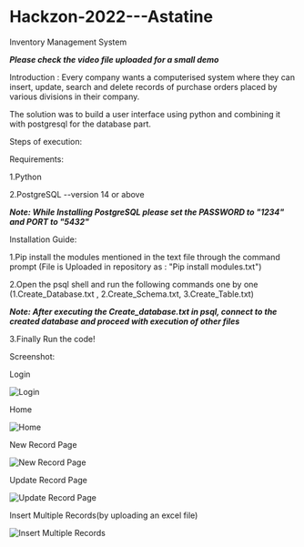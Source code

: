 # Hackzon-2022---Astatine
Inventory Management System

***Please check the video file uploaded for a small demo***

Introduction :
Every company wants a computerised system where they can insert, update, search and delete
records of purchase orders placed by various divisions in their company.

The solution was to build a user interface using python and combining it with
postgresql for the database part.

Steps of execution:

Requirements:

1.Python

2.PostgreSQL --version 14 or above

***Note: While Installing PostgreSQL please set the PASSWORD to "1234" and PORT to "5432"***

Installation Guide:

1.Pip install the modules mentioned in the text file through the command prompt (File is Uploaded in repository as : "Pip install modules.txt")

2.Open the psql shell and run the following commands one by one (1.Create_Database.txt , 2.Create_Schema.txt, 3.Create_Table.txt)

***Note: After executing the Create_database.txt in psql, connect to the created database and proceed with execution of other files***

3.Finally Run the code!

Screenshot:

Login

![Login](https://user-images.githubusercontent.com/93753285/202224324-2d5c0872-57a4-4335-99c8-a913f06165cf.jpg)

Home

![Home](https://user-images.githubusercontent.com/93753285/202224381-44563465-5d8c-4fb9-9e53-d35702d4c348.jpg)

New Record Page

![New Record Page](https://user-images.githubusercontent.com/93753285/202224472-63d66f1f-c8db-4ccc-a090-7b3fe73f79d1.jpg)

Update Record Page

![Update Record Page](https://user-images.githubusercontent.com/93753285/202224604-3353ed86-c017-4f11-893f-d7d844a07496.jpg)

Insert Multiple Records(by uploading an excel file)

![Insert Multiple Records](https://user-images.githubusercontent.com/93753285/202224725-a85658d2-d613-46e6-99ac-c920a866276a.jpg)




